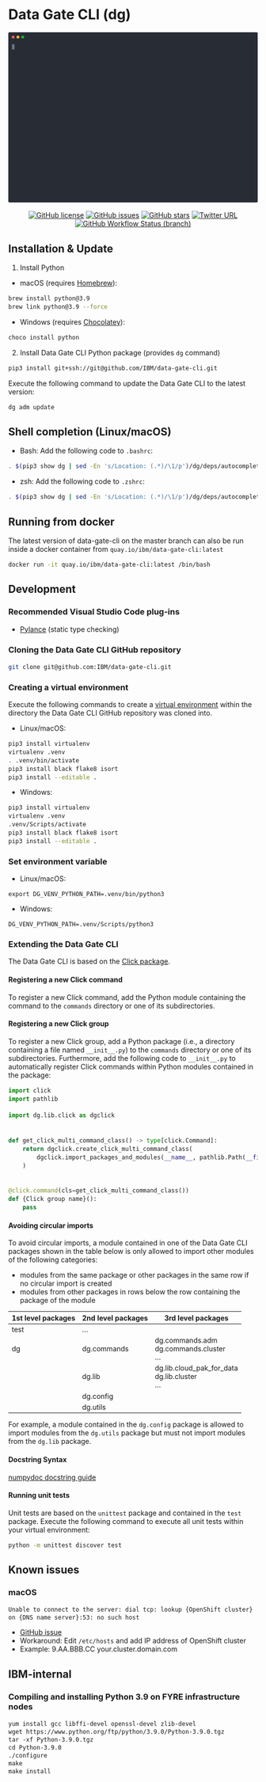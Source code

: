 # Data Gate CLI (dg)

![Banner](./resources/banner.svg)

<div align="center">
    <p>
        <a href="https://github.com/IBM/data-gate-cli/blob/master/LICENSE"><img alt="GitHub license" src="https://img.shields.io/github/license/IBM/data-gate-cli?style=for-the-badge"></a>
	    <a href="https://github.com/IBM/data-gate-cli/issues"><img alt="GitHub issues" src="https://img.shields.io/github/issues/IBM/data-gate-cli?style=for-the-badge"></a>
        <a href="https://github.com/IBM/data-gate-cli/stargazers"><img alt="GitHub stars" src="https://img.shields.io/github/stars/IBM/data-gate-cli?style=for-the-badge"></a>
        <a href="https://twitter.com/intent/tweet?text=Wow:&url=https%3A%2F%2Fgithub.com%2FIBM%2Fdata-gate-cli"><img alt="Twitter URL" src="https://img.shields.io/twitter/url?color=blue&style=for-the-badge&url=https%3A%2F%2Fgithub.com%2FIBM%2Fdata-gate-cli"></a>
        <a href="https://github.com/IBM/data-gate-cli/actions?query=workflow%3A%22Python+Testing%22+branch%3Amaster"><img alt="GitHub Workflow Status (branch)" src="https://img.shields.io/github/workflow/status/IBM/data-gate-cli/Python%20Testing/master?label=Python%20Testing&style=for-the-badge"></a>
    </p>
</div>

## Installation & Update

1. Install Python

- macOS (requires [Homebrew](https://brew.sh/)):

```bash
brew install python@3.9
brew link python@3.9 --force
```

- Windows (requires [Chocolatey](https://chocolatey.org/)):

```bash
choco install python
```

2. Install Data Gate CLI Python package (provides `dg` command)

```bash
pip3 install git+ssh://git@github.com/IBM/data-gate-cli.git
```

Execute the following command to update the Data Gate CLI to the latest version:

```bash
dg adm update
```

## Shell completion (Linux/macOS)

- Bash: Add the following code to `.bashrc`:

```bash
. $(pip3 show dg | sed -En 's/Location: (.*)/\1/p')/dg/deps/autocomplete/dg-autocomplete-bash.sh
```

- zsh: Add the following code to `.zshrc`:

```bash
. $(pip3 show dg | sed -En 's/Location: (.*)/\1/p')/dg/deps/autocomplete/dg-autocomplete-zsh.sh
```

## Running from docker

The latest version of data-gate-cli on the master branch can also be run inside a docker container from `quay.io/ibm/data-gate-cli:latest`

```bash
docker run -it quay.io/ibm/data-gate-cli:latest /bin/bash
```

## Development

### Recommended Visual Studio Code plug-ins

- [Pylance](https://github.com/microsoft/pylance-release) (static type checking)

### Cloning the Data Gate CLI GitHub repository

```bash
git clone git@github.com:IBM/data-gate-cli.git
```

### Creating a virtual environment

Execute the following commands to create a [virtual environment](https://virtualenv.pypa.io/en/latest/) within the directory the Data Gate CLI GitHub repository was cloned into.

- Linux/macOS:

```bash
pip3 install virtualenv
virtualenv .venv
. .venv/bin/activate
pip3 install black flake8 isort
pip3 install --editable .
```

- Windows:

```bash
pip3 install virtualenv
virtualenv .venv
.venv/Scripts/activate
pip3 install black flake8 isort
pip3 install --editable .
```

### Set environment variable

- Linux/macOS:

```
export DG_VENV_PYTHON_PATH=.venv/bin/python3
```

- Windows:

```
DG_VENV_PYTHON_PATH=.venv/Scripts/python3
```

### Extending the Data Gate CLI

The Data Gate CLI is based on the [Click package](https://palletsprojects.com/p/click/).

#### Registering a new Click command

To register a new Click command, add the Python module containing the command to the `commands` directory or one of its subdirectories.

#### Registering a new Click group

To register a new Click group, add a Python package (i.e., a directory containing a file named `__init__.py`) to the `commands` directory or one of its subdirectories. Furthermore, add the following code to `__init__.py` to automatically register Click commands within Python modules contained in the package:

```python
import click
import pathlib

import dg.lib.click as dgclick


def get_click_multi_command_class() -> type[click.Command]:
    return dgclick.create_click_multi_command_class(
        dgclick.import_packages_and_modules(__name__, pathlib.Path(__file__).parent)
    )


@click.command(cls=get_click_multi_command_class())
def {Click group name}():
    pass
```

#### Avoiding circular imports

To avoid circular imports, a module contained in one of the Data Gate CLI packages shown in the table below is only allowed to import other modules of the following categories:

- modules from the same package or other packages in the same row if no circular import is created
- modules from other packages in rows below the row containing the package of the module

| 1st level packages | 2nd level packages | 3rd level packages                                   |
| ------------------ | ------------------ | ---------------------------------------------------- |
| test               | …                  |                                                      |
| dg                 | dg.commands        | dg.commands.adm<br />dg.commands.cluster<br />…      |
|                    | dg.lib             | dg.lib.cloud_pak_for_data<br />dg.lib.cluster<br />… |
|                    | dg.config          |                                                      |
|                    | dg.utils           |                                                      |

For example, a module contained in the `dg.config` package is allowed to import modules from the `dg.utils` package but must not import modules from the `dg.lib` package.

#### Docstring Syntax

[numpydoc docstring guide](https://numpydoc.readthedocs.io/en/latest/format.html)

#### Running unit tests

Unit tests are based on the `unittest` package and contained in the `test` package. Execute the following command to execute all unit tests within your virtual environment:

```bash
python -m unittest discover test
```

## Known issues

### macOS

```
Unable to connect to the server: dial tcp: lookup {OpenShift cluster} on {DNS name server}:53: no such host
```

- [GitHub issue](https://github.com/openshift/oc/issues/315)
- Workaround: Edit `/etc/hosts` and add IP address of OpenShift cluster
- Example: 9.AA.BBB.CC your.cluster.domain.com

## IBM-internal

### Compiling and installing Python 3.9 on FYRE infrastructure nodes

```
yum install gcc libffi-devel openssl-devel zlib-devel
wget https://www.python.org/ftp/python/3.9.0/Python-3.9.0.tgz
tar -xf Python-3.9.0.tgz
cd Python-3.9.0
./configure
make
make install
```
